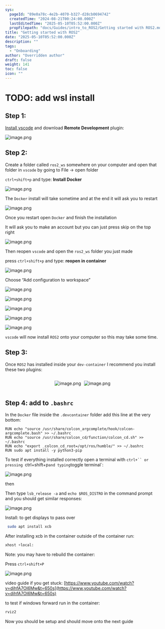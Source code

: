 ```yaml
---
sys:
  pageId: "89e0a78c-4e2b-4070-b327-d28cb0694742"
  createdTime: "2024-08-21T00:24:00.000Z"
  lastEditedTime: "2025-05-10T05:52:00.000Z"
  propFilepath: "docs/Guides/intro_to_ROS2/Getting started with ROS2.md"
title: "Getting started with ROS2"
date: "2025-05-10T05:52:00.000Z"
description: ""
tags:
  - "Onboarding"
author: "Overridden author"
draft: false
weight: 141
toc: false
icon: ""
---
```


# TODO: add wsl install

## Step 1:

[Install vscode](https://code.visualstudio.com/download) and download **Remote Development** plugin:

![image.png](https://prod-files-secure.s3.us-west-2.amazonaws.com/d518164a-d88e-44d1-a4ee-3adb3bd8bce0/efb52993-1881-4a40-b95e-6f020334f022/image.png?X-Amz-Algorithm=AWS4-HMAC-SHA256&X-Amz-Content-Sha256=UNSIGNED-PAYLOAD&X-Amz-Credential=ASIAZI2LB4663PCGN4PJ%2F20250528%2Fus-west-2%2Fs3%2Faws4_request&X-Amz-Date=20250528T041340Z&X-Amz-Expires=3600&X-Amz-Security-Token=IQoJb3JpZ2luX2VjEKT%2F%2F%2F%2F%2F%2F%2F%2F%2F%2FwEaCXVzLXdlc3QtMiJHMEUCIFnJkATT77t7UwLmTvIZC6pAus5At6M0xRmOlvTaj703AiEAnwO%2FdXnzK1xbrILoSG9DkZVZe3tmI7Syw%2FnSCS8%2BK9Eq%2FwMIbRAAGgw2Mzc0MjMxODM4MDUiDFWWlATfRd8Oe9ibQyrcA2%2Fx4S5Cg%2Buq8PNoe23pMxkv%2Fi%2B5sP1O4Ftd1LAI9NW%2BlwzyqDOMxb4cqzr2XWiGR8uHRN9hdLhVNYiisHptkyOhSFhfmRf1sDJuE4%2Fk2H4vyrq86sBivbUCxwlIQAdwOAhspMxEfB0FhVg9DoNkOFMXdE6a9JeWgp3nr8HSRW5oSJPnefoymRt8S4o37dDkdHTI7cOZK7EBj8rvvXt%2FD3RkH5dhXuwiFBEE%2BfKLpeR3vx%2F7CZf3Lq3YX0vcQeiGjMIyiItIH67LKwTzzVcm9LOUlJ7wYII5sk7E%2BkkJEU4ZjrfQzkWigKwaCEcVomeTvvCN0%2BDiQnv30xf8EeVnw6w3p616jryPf45fv5SCFg6A6J96KPCWYMV7atmB7Z2of4wclCT86EFh8skWeGaa%2FL44887SbZ%2B7dcmKTY%2FVE8QjzhwUjaLD9AfGnkFNPeq0WWzdT925z8PpFpnVLKSwF4AAjlAAveZMU6stw5OADbuVEw9eJE2OH390wuGWyfiDMpjSJbWAAq3wh8UbaYNPNX4qWvKrsR5g94mdV602ILbyIr0bE2sjKjiMnDItPGEJFUlr6ZN7cCg87gEtmSdRWfE6jL%2FTrWIEcDhLba13cAXwHd3aIJwmBuEX1nKYMJyY2sEGOqUBBJvxAQMQETkPFFGYJ6WcOhh4DDoiuCLv9ipjDbW9wfJ9r1gjdMYIc6SqQNGrOymVaS4VX%2FQHZYaZATvtbsjCVhFMNA%2BIYpxh6tyfZRocUIf%2BfCUv%2B57xQRlFolOTr91u5DgSgWtdArMNjiVSd4qxZQyfJHFwQIIm5tD1XahLbn7tKhn%2BtPw38djd3HqdD3xgU2R%2F9Htl8hrj2TYApxFtyDwmzliA&X-Amz-Signature=43447a7b99995e1e71d3fd0b924233da995f64137938bcca16b8e3894bf7cfa3&X-Amz-SignedHeaders=host&x-id=GetObject)

## Step 2:

Create a folder called `ros2_ws` somewhere on your computer and open that folder in `vscode` by going to File → open folder 

`ctrl+shift+p` and type: **Install Docker**

![image.png](https://prod-files-secure.s3.us-west-2.amazonaws.com/d518164a-d88e-44d1-a4ee-3adb3bd8bce0/2269dc0e-1cd5-47ff-bceb-c04ad9b2eab0/image.png?X-Amz-Algorithm=AWS4-HMAC-SHA256&X-Amz-Content-Sha256=UNSIGNED-PAYLOAD&X-Amz-Credential=ASIAZI2LB4663PCGN4PJ%2F20250528%2Fus-west-2%2Fs3%2Faws4_request&X-Amz-Date=20250528T041340Z&X-Amz-Expires=3600&X-Amz-Security-Token=IQoJb3JpZ2luX2VjEKT%2F%2F%2F%2F%2F%2F%2F%2F%2F%2FwEaCXVzLXdlc3QtMiJHMEUCIFnJkATT77t7UwLmTvIZC6pAus5At6M0xRmOlvTaj703AiEAnwO%2FdXnzK1xbrILoSG9DkZVZe3tmI7Syw%2FnSCS8%2BK9Eq%2FwMIbRAAGgw2Mzc0MjMxODM4MDUiDFWWlATfRd8Oe9ibQyrcA2%2Fx4S5Cg%2Buq8PNoe23pMxkv%2Fi%2B5sP1O4Ftd1LAI9NW%2BlwzyqDOMxb4cqzr2XWiGR8uHRN9hdLhVNYiisHptkyOhSFhfmRf1sDJuE4%2Fk2H4vyrq86sBivbUCxwlIQAdwOAhspMxEfB0FhVg9DoNkOFMXdE6a9JeWgp3nr8HSRW5oSJPnefoymRt8S4o37dDkdHTI7cOZK7EBj8rvvXt%2FD3RkH5dhXuwiFBEE%2BfKLpeR3vx%2F7CZf3Lq3YX0vcQeiGjMIyiItIH67LKwTzzVcm9LOUlJ7wYII5sk7E%2BkkJEU4ZjrfQzkWigKwaCEcVomeTvvCN0%2BDiQnv30xf8EeVnw6w3p616jryPf45fv5SCFg6A6J96KPCWYMV7atmB7Z2of4wclCT86EFh8skWeGaa%2FL44887SbZ%2B7dcmKTY%2FVE8QjzhwUjaLD9AfGnkFNPeq0WWzdT925z8PpFpnVLKSwF4AAjlAAveZMU6stw5OADbuVEw9eJE2OH390wuGWyfiDMpjSJbWAAq3wh8UbaYNPNX4qWvKrsR5g94mdV602ILbyIr0bE2sjKjiMnDItPGEJFUlr6ZN7cCg87gEtmSdRWfE6jL%2FTrWIEcDhLba13cAXwHd3aIJwmBuEX1nKYMJyY2sEGOqUBBJvxAQMQETkPFFGYJ6WcOhh4DDoiuCLv9ipjDbW9wfJ9r1gjdMYIc6SqQNGrOymVaS4VX%2FQHZYaZATvtbsjCVhFMNA%2BIYpxh6tyfZRocUIf%2BfCUv%2B57xQRlFolOTr91u5DgSgWtdArMNjiVSd4qxZQyfJHFwQIIm5tD1XahLbn7tKhn%2BtPw38djd3HqdD3xgU2R%2F9Htl8hrj2TYApxFtyDwmzliA&X-Amz-Signature=ab3dd624c03726f71b08662fda70a73735d526c7e3f19d5a02a471d4a631c4fb&X-Amz-SignedHeaders=host&x-id=GetObject)

The `Docker` install will take sometime and at the end it will ask you to restart

![image.png](https://prod-files-secure.s3.us-west-2.amazonaws.com/d518164a-d88e-44d1-a4ee-3adb3bd8bce0/ed233f78-be33-4b1f-b89c-9c346c0e961e/image.png?X-Amz-Algorithm=AWS4-HMAC-SHA256&X-Amz-Content-Sha256=UNSIGNED-PAYLOAD&X-Amz-Credential=ASIAZI2LB4663PCGN4PJ%2F20250528%2Fus-west-2%2Fs3%2Faws4_request&X-Amz-Date=20250528T041340Z&X-Amz-Expires=3600&X-Amz-Security-Token=IQoJb3JpZ2luX2VjEKT%2F%2F%2F%2F%2F%2F%2F%2F%2F%2FwEaCXVzLXdlc3QtMiJHMEUCIFnJkATT77t7UwLmTvIZC6pAus5At6M0xRmOlvTaj703AiEAnwO%2FdXnzK1xbrILoSG9DkZVZe3tmI7Syw%2FnSCS8%2BK9Eq%2FwMIbRAAGgw2Mzc0MjMxODM4MDUiDFWWlATfRd8Oe9ibQyrcA2%2Fx4S5Cg%2Buq8PNoe23pMxkv%2Fi%2B5sP1O4Ftd1LAI9NW%2BlwzyqDOMxb4cqzr2XWiGR8uHRN9hdLhVNYiisHptkyOhSFhfmRf1sDJuE4%2Fk2H4vyrq86sBivbUCxwlIQAdwOAhspMxEfB0FhVg9DoNkOFMXdE6a9JeWgp3nr8HSRW5oSJPnefoymRt8S4o37dDkdHTI7cOZK7EBj8rvvXt%2FD3RkH5dhXuwiFBEE%2BfKLpeR3vx%2F7CZf3Lq3YX0vcQeiGjMIyiItIH67LKwTzzVcm9LOUlJ7wYII5sk7E%2BkkJEU4ZjrfQzkWigKwaCEcVomeTvvCN0%2BDiQnv30xf8EeVnw6w3p616jryPf45fv5SCFg6A6J96KPCWYMV7atmB7Z2of4wclCT86EFh8skWeGaa%2FL44887SbZ%2B7dcmKTY%2FVE8QjzhwUjaLD9AfGnkFNPeq0WWzdT925z8PpFpnVLKSwF4AAjlAAveZMU6stw5OADbuVEw9eJE2OH390wuGWyfiDMpjSJbWAAq3wh8UbaYNPNX4qWvKrsR5g94mdV602ILbyIr0bE2sjKjiMnDItPGEJFUlr6ZN7cCg87gEtmSdRWfE6jL%2FTrWIEcDhLba13cAXwHd3aIJwmBuEX1nKYMJyY2sEGOqUBBJvxAQMQETkPFFGYJ6WcOhh4DDoiuCLv9ipjDbW9wfJ9r1gjdMYIc6SqQNGrOymVaS4VX%2FQHZYaZATvtbsjCVhFMNA%2BIYpxh6tyfZRocUIf%2BfCUv%2B57xQRlFolOTr91u5DgSgWtdArMNjiVSd4qxZQyfJHFwQIIm5tD1XahLbn7tKhn%2BtPw38djd3HqdD3xgU2R%2F9Htl8hrj2TYApxFtyDwmzliA&X-Amz-Signature=d806c07ef99464c7c14afed922b74c20c1687a24d6d959cdc586a7bdc5fbbe12&X-Amz-SignedHeaders=host&x-id=GetObject)

Once you restart open `Docker` and finish the installation

It will ask you to make an account but you can just press skip on the top right

![image.png](https://prod-files-secure.s3.us-west-2.amazonaws.com/d518164a-d88e-44d1-a4ee-3adb3bd8bce0/21010ad9-1659-4fd9-9f59-9932a09b2a3d/image.png?X-Amz-Algorithm=AWS4-HMAC-SHA256&X-Amz-Content-Sha256=UNSIGNED-PAYLOAD&X-Amz-Credential=ASIAZI2LB4663PCGN4PJ%2F20250528%2Fus-west-2%2Fs3%2Faws4_request&X-Amz-Date=20250528T041340Z&X-Amz-Expires=3600&X-Amz-Security-Token=IQoJb3JpZ2luX2VjEKT%2F%2F%2F%2F%2F%2F%2F%2F%2F%2FwEaCXVzLXdlc3QtMiJHMEUCIFnJkATT77t7UwLmTvIZC6pAus5At6M0xRmOlvTaj703AiEAnwO%2FdXnzK1xbrILoSG9DkZVZe3tmI7Syw%2FnSCS8%2BK9Eq%2FwMIbRAAGgw2Mzc0MjMxODM4MDUiDFWWlATfRd8Oe9ibQyrcA2%2Fx4S5Cg%2Buq8PNoe23pMxkv%2Fi%2B5sP1O4Ftd1LAI9NW%2BlwzyqDOMxb4cqzr2XWiGR8uHRN9hdLhVNYiisHptkyOhSFhfmRf1sDJuE4%2Fk2H4vyrq86sBivbUCxwlIQAdwOAhspMxEfB0FhVg9DoNkOFMXdE6a9JeWgp3nr8HSRW5oSJPnefoymRt8S4o37dDkdHTI7cOZK7EBj8rvvXt%2FD3RkH5dhXuwiFBEE%2BfKLpeR3vx%2F7CZf3Lq3YX0vcQeiGjMIyiItIH67LKwTzzVcm9LOUlJ7wYII5sk7E%2BkkJEU4ZjrfQzkWigKwaCEcVomeTvvCN0%2BDiQnv30xf8EeVnw6w3p616jryPf45fv5SCFg6A6J96KPCWYMV7atmB7Z2of4wclCT86EFh8skWeGaa%2FL44887SbZ%2B7dcmKTY%2FVE8QjzhwUjaLD9AfGnkFNPeq0WWzdT925z8PpFpnVLKSwF4AAjlAAveZMU6stw5OADbuVEw9eJE2OH390wuGWyfiDMpjSJbWAAq3wh8UbaYNPNX4qWvKrsR5g94mdV602ILbyIr0bE2sjKjiMnDItPGEJFUlr6ZN7cCg87gEtmSdRWfE6jL%2FTrWIEcDhLba13cAXwHd3aIJwmBuEX1nKYMJyY2sEGOqUBBJvxAQMQETkPFFGYJ6WcOhh4DDoiuCLv9ipjDbW9wfJ9r1gjdMYIc6SqQNGrOymVaS4VX%2FQHZYaZATvtbsjCVhFMNA%2BIYpxh6tyfZRocUIf%2BfCUv%2B57xQRlFolOTr91u5DgSgWtdArMNjiVSd4qxZQyfJHFwQIIm5tD1XahLbn7tKhn%2BtPw38djd3HqdD3xgU2R%2F9Htl8hrj2TYApxFtyDwmzliA&X-Amz-Signature=58d5c7b3b3a6a76474038ac6e2f75e1e6a65754540cdf76adc3f9f474e26a069&X-Amz-SignedHeaders=host&x-id=GetObject)

Then reopen `vscode` and open the `ros2_ws` folder you just made

press `ctrl+shift+p` and type: **reopen in container**

![image.png](https://prod-files-secure.s3.us-west-2.amazonaws.com/d518164a-d88e-44d1-a4ee-3adb3bd8bce0/4e93b8c2-41ad-488c-8095-c74205196118/image.png?X-Amz-Algorithm=AWS4-HMAC-SHA256&X-Amz-Content-Sha256=UNSIGNED-PAYLOAD&X-Amz-Credential=ASIAZI2LB4663PCGN4PJ%2F20250528%2Fus-west-2%2Fs3%2Faws4_request&X-Amz-Date=20250528T041340Z&X-Amz-Expires=3600&X-Amz-Security-Token=IQoJb3JpZ2luX2VjEKT%2F%2F%2F%2F%2F%2F%2F%2F%2F%2FwEaCXVzLXdlc3QtMiJHMEUCIFnJkATT77t7UwLmTvIZC6pAus5At6M0xRmOlvTaj703AiEAnwO%2FdXnzK1xbrILoSG9DkZVZe3tmI7Syw%2FnSCS8%2BK9Eq%2FwMIbRAAGgw2Mzc0MjMxODM4MDUiDFWWlATfRd8Oe9ibQyrcA2%2Fx4S5Cg%2Buq8PNoe23pMxkv%2Fi%2B5sP1O4Ftd1LAI9NW%2BlwzyqDOMxb4cqzr2XWiGR8uHRN9hdLhVNYiisHptkyOhSFhfmRf1sDJuE4%2Fk2H4vyrq86sBivbUCxwlIQAdwOAhspMxEfB0FhVg9DoNkOFMXdE6a9JeWgp3nr8HSRW5oSJPnefoymRt8S4o37dDkdHTI7cOZK7EBj8rvvXt%2FD3RkH5dhXuwiFBEE%2BfKLpeR3vx%2F7CZf3Lq3YX0vcQeiGjMIyiItIH67LKwTzzVcm9LOUlJ7wYII5sk7E%2BkkJEU4ZjrfQzkWigKwaCEcVomeTvvCN0%2BDiQnv30xf8EeVnw6w3p616jryPf45fv5SCFg6A6J96KPCWYMV7atmB7Z2of4wclCT86EFh8skWeGaa%2FL44887SbZ%2B7dcmKTY%2FVE8QjzhwUjaLD9AfGnkFNPeq0WWzdT925z8PpFpnVLKSwF4AAjlAAveZMU6stw5OADbuVEw9eJE2OH390wuGWyfiDMpjSJbWAAq3wh8UbaYNPNX4qWvKrsR5g94mdV602ILbyIr0bE2sjKjiMnDItPGEJFUlr6ZN7cCg87gEtmSdRWfE6jL%2FTrWIEcDhLba13cAXwHd3aIJwmBuEX1nKYMJyY2sEGOqUBBJvxAQMQETkPFFGYJ6WcOhh4DDoiuCLv9ipjDbW9wfJ9r1gjdMYIc6SqQNGrOymVaS4VX%2FQHZYaZATvtbsjCVhFMNA%2BIYpxh6tyfZRocUIf%2BfCUv%2B57xQRlFolOTr91u5DgSgWtdArMNjiVSd4qxZQyfJHFwQIIm5tD1XahLbn7tKhn%2BtPw38djd3HqdD3xgU2R%2F9Htl8hrj2TYApxFtyDwmzliA&X-Amz-Signature=1c9ad2b7075079106ccd22038db292407262c5c26bd7e4eeafeaa882cca120c4&X-Amz-SignedHeaders=host&x-id=GetObject)

Choose “Add configuration to workspace”

![image.png](https://prod-files-secure.s3.us-west-2.amazonaws.com/d518164a-d88e-44d1-a4ee-3adb3bd8bce0/9560b282-5060-4989-ba37-97e7b2c22476/image.png?X-Amz-Algorithm=AWS4-HMAC-SHA256&X-Amz-Content-Sha256=UNSIGNED-PAYLOAD&X-Amz-Credential=ASIAZI2LB4663PCGN4PJ%2F20250528%2Fus-west-2%2Fs3%2Faws4_request&X-Amz-Date=20250528T041340Z&X-Amz-Expires=3600&X-Amz-Security-Token=IQoJb3JpZ2luX2VjEKT%2F%2F%2F%2F%2F%2F%2F%2F%2F%2FwEaCXVzLXdlc3QtMiJHMEUCIFnJkATT77t7UwLmTvIZC6pAus5At6M0xRmOlvTaj703AiEAnwO%2FdXnzK1xbrILoSG9DkZVZe3tmI7Syw%2FnSCS8%2BK9Eq%2FwMIbRAAGgw2Mzc0MjMxODM4MDUiDFWWlATfRd8Oe9ibQyrcA2%2Fx4S5Cg%2Buq8PNoe23pMxkv%2Fi%2B5sP1O4Ftd1LAI9NW%2BlwzyqDOMxb4cqzr2XWiGR8uHRN9hdLhVNYiisHptkyOhSFhfmRf1sDJuE4%2Fk2H4vyrq86sBivbUCxwlIQAdwOAhspMxEfB0FhVg9DoNkOFMXdE6a9JeWgp3nr8HSRW5oSJPnefoymRt8S4o37dDkdHTI7cOZK7EBj8rvvXt%2FD3RkH5dhXuwiFBEE%2BfKLpeR3vx%2F7CZf3Lq3YX0vcQeiGjMIyiItIH67LKwTzzVcm9LOUlJ7wYII5sk7E%2BkkJEU4ZjrfQzkWigKwaCEcVomeTvvCN0%2BDiQnv30xf8EeVnw6w3p616jryPf45fv5SCFg6A6J96KPCWYMV7atmB7Z2of4wclCT86EFh8skWeGaa%2FL44887SbZ%2B7dcmKTY%2FVE8QjzhwUjaLD9AfGnkFNPeq0WWzdT925z8PpFpnVLKSwF4AAjlAAveZMU6stw5OADbuVEw9eJE2OH390wuGWyfiDMpjSJbWAAq3wh8UbaYNPNX4qWvKrsR5g94mdV602ILbyIr0bE2sjKjiMnDItPGEJFUlr6ZN7cCg87gEtmSdRWfE6jL%2FTrWIEcDhLba13cAXwHd3aIJwmBuEX1nKYMJyY2sEGOqUBBJvxAQMQETkPFFGYJ6WcOhh4DDoiuCLv9ipjDbW9wfJ9r1gjdMYIc6SqQNGrOymVaS4VX%2FQHZYaZATvtbsjCVhFMNA%2BIYpxh6tyfZRocUIf%2BfCUv%2B57xQRlFolOTr91u5DgSgWtdArMNjiVSd4qxZQyfJHFwQIIm5tD1XahLbn7tKhn%2BtPw38djd3HqdD3xgU2R%2F9Htl8hrj2TYApxFtyDwmzliA&X-Amz-Signature=6b9e661bbde67311e82d05180d19243e79945addc76968d0fdf40b228deeec45&X-Amz-SignedHeaders=host&x-id=GetObject)

![image.png](https://prod-files-secure.s3.us-west-2.amazonaws.com/d518164a-d88e-44d1-a4ee-3adb3bd8bce0/2ee63f81-886b-48e8-a553-dc6e5eac99e4/image.png?X-Amz-Algorithm=AWS4-HMAC-SHA256&X-Amz-Content-Sha256=UNSIGNED-PAYLOAD&X-Amz-Credential=ASIAZI2LB4663PCGN4PJ%2F20250528%2Fus-west-2%2Fs3%2Faws4_request&X-Amz-Date=20250528T041340Z&X-Amz-Expires=3600&X-Amz-Security-Token=IQoJb3JpZ2luX2VjEKT%2F%2F%2F%2F%2F%2F%2F%2F%2F%2FwEaCXVzLXdlc3QtMiJHMEUCIFnJkATT77t7UwLmTvIZC6pAus5At6M0xRmOlvTaj703AiEAnwO%2FdXnzK1xbrILoSG9DkZVZe3tmI7Syw%2FnSCS8%2BK9Eq%2FwMIbRAAGgw2Mzc0MjMxODM4MDUiDFWWlATfRd8Oe9ibQyrcA2%2Fx4S5Cg%2Buq8PNoe23pMxkv%2Fi%2B5sP1O4Ftd1LAI9NW%2BlwzyqDOMxb4cqzr2XWiGR8uHRN9hdLhVNYiisHptkyOhSFhfmRf1sDJuE4%2Fk2H4vyrq86sBivbUCxwlIQAdwOAhspMxEfB0FhVg9DoNkOFMXdE6a9JeWgp3nr8HSRW5oSJPnefoymRt8S4o37dDkdHTI7cOZK7EBj8rvvXt%2FD3RkH5dhXuwiFBEE%2BfKLpeR3vx%2F7CZf3Lq3YX0vcQeiGjMIyiItIH67LKwTzzVcm9LOUlJ7wYII5sk7E%2BkkJEU4ZjrfQzkWigKwaCEcVomeTvvCN0%2BDiQnv30xf8EeVnw6w3p616jryPf45fv5SCFg6A6J96KPCWYMV7atmB7Z2of4wclCT86EFh8skWeGaa%2FL44887SbZ%2B7dcmKTY%2FVE8QjzhwUjaLD9AfGnkFNPeq0WWzdT925z8PpFpnVLKSwF4AAjlAAveZMU6stw5OADbuVEw9eJE2OH390wuGWyfiDMpjSJbWAAq3wh8UbaYNPNX4qWvKrsR5g94mdV602ILbyIr0bE2sjKjiMnDItPGEJFUlr6ZN7cCg87gEtmSdRWfE6jL%2FTrWIEcDhLba13cAXwHd3aIJwmBuEX1nKYMJyY2sEGOqUBBJvxAQMQETkPFFGYJ6WcOhh4DDoiuCLv9ipjDbW9wfJ9r1gjdMYIc6SqQNGrOymVaS4VX%2FQHZYaZATvtbsjCVhFMNA%2BIYpxh6tyfZRocUIf%2BfCUv%2B57xQRlFolOTr91u5DgSgWtdArMNjiVSd4qxZQyfJHFwQIIm5tD1XahLbn7tKhn%2BtPw38djd3HqdD3xgU2R%2F9Htl8hrj2TYApxFtyDwmzliA&X-Amz-Signature=00bca3b8c3d9e258f45dab15486ef23f5a8fe067337792f689203a482df665b0&X-Amz-SignedHeaders=host&x-id=GetObject)

![image.png](https://prod-files-secure.s3.us-west-2.amazonaws.com/d518164a-d88e-44d1-a4ee-3adb3bd8bce0/ae1580b2-b048-407e-aed9-b584224a7a04/image.png?X-Amz-Algorithm=AWS4-HMAC-SHA256&X-Amz-Content-Sha256=UNSIGNED-PAYLOAD&X-Amz-Credential=ASIAZI2LB4663PCGN4PJ%2F20250528%2Fus-west-2%2Fs3%2Faws4_request&X-Amz-Date=20250528T041340Z&X-Amz-Expires=3600&X-Amz-Security-Token=IQoJb3JpZ2luX2VjEKT%2F%2F%2F%2F%2F%2F%2F%2F%2F%2FwEaCXVzLXdlc3QtMiJHMEUCIFnJkATT77t7UwLmTvIZC6pAus5At6M0xRmOlvTaj703AiEAnwO%2FdXnzK1xbrILoSG9DkZVZe3tmI7Syw%2FnSCS8%2BK9Eq%2FwMIbRAAGgw2Mzc0MjMxODM4MDUiDFWWlATfRd8Oe9ibQyrcA2%2Fx4S5Cg%2Buq8PNoe23pMxkv%2Fi%2B5sP1O4Ftd1LAI9NW%2BlwzyqDOMxb4cqzr2XWiGR8uHRN9hdLhVNYiisHptkyOhSFhfmRf1sDJuE4%2Fk2H4vyrq86sBivbUCxwlIQAdwOAhspMxEfB0FhVg9DoNkOFMXdE6a9JeWgp3nr8HSRW5oSJPnefoymRt8S4o37dDkdHTI7cOZK7EBj8rvvXt%2FD3RkH5dhXuwiFBEE%2BfKLpeR3vx%2F7CZf3Lq3YX0vcQeiGjMIyiItIH67LKwTzzVcm9LOUlJ7wYII5sk7E%2BkkJEU4ZjrfQzkWigKwaCEcVomeTvvCN0%2BDiQnv30xf8EeVnw6w3p616jryPf45fv5SCFg6A6J96KPCWYMV7atmB7Z2of4wclCT86EFh8skWeGaa%2FL44887SbZ%2B7dcmKTY%2FVE8QjzhwUjaLD9AfGnkFNPeq0WWzdT925z8PpFpnVLKSwF4AAjlAAveZMU6stw5OADbuVEw9eJE2OH390wuGWyfiDMpjSJbWAAq3wh8UbaYNPNX4qWvKrsR5g94mdV602ILbyIr0bE2sjKjiMnDItPGEJFUlr6ZN7cCg87gEtmSdRWfE6jL%2FTrWIEcDhLba13cAXwHd3aIJwmBuEX1nKYMJyY2sEGOqUBBJvxAQMQETkPFFGYJ6WcOhh4DDoiuCLv9ipjDbW9wfJ9r1gjdMYIc6SqQNGrOymVaS4VX%2FQHZYaZATvtbsjCVhFMNA%2BIYpxh6tyfZRocUIf%2BfCUv%2B57xQRlFolOTr91u5DgSgWtdArMNjiVSd4qxZQyfJHFwQIIm5tD1XahLbn7tKhn%2BtPw38djd3HqdD3xgU2R%2F9Htl8hrj2TYApxFtyDwmzliA&X-Amz-Signature=b12e7813c88f7aa2982ac3aba29a7108a5269bfbc78f6775013af5f23b49350c&X-Amz-SignedHeaders=host&x-id=GetObject)

![image.png](https://prod-files-secure.s3.us-west-2.amazonaws.com/d518164a-d88e-44d1-a4ee-3adb3bd8bce0/53255b28-f75e-430f-b9e3-c0ac8577e42b/image.png?X-Amz-Algorithm=AWS4-HMAC-SHA256&X-Amz-Content-Sha256=UNSIGNED-PAYLOAD&X-Amz-Credential=ASIAZI2LB4663PCGN4PJ%2F20250528%2Fus-west-2%2Fs3%2Faws4_request&X-Amz-Date=20250528T041340Z&X-Amz-Expires=3600&X-Amz-Security-Token=IQoJb3JpZ2luX2VjEKT%2F%2F%2F%2F%2F%2F%2F%2F%2F%2FwEaCXVzLXdlc3QtMiJHMEUCIFnJkATT77t7UwLmTvIZC6pAus5At6M0xRmOlvTaj703AiEAnwO%2FdXnzK1xbrILoSG9DkZVZe3tmI7Syw%2FnSCS8%2BK9Eq%2FwMIbRAAGgw2Mzc0MjMxODM4MDUiDFWWlATfRd8Oe9ibQyrcA2%2Fx4S5Cg%2Buq8PNoe23pMxkv%2Fi%2B5sP1O4Ftd1LAI9NW%2BlwzyqDOMxb4cqzr2XWiGR8uHRN9hdLhVNYiisHptkyOhSFhfmRf1sDJuE4%2Fk2H4vyrq86sBivbUCxwlIQAdwOAhspMxEfB0FhVg9DoNkOFMXdE6a9JeWgp3nr8HSRW5oSJPnefoymRt8S4o37dDkdHTI7cOZK7EBj8rvvXt%2FD3RkH5dhXuwiFBEE%2BfKLpeR3vx%2F7CZf3Lq3YX0vcQeiGjMIyiItIH67LKwTzzVcm9LOUlJ7wYII5sk7E%2BkkJEU4ZjrfQzkWigKwaCEcVomeTvvCN0%2BDiQnv30xf8EeVnw6w3p616jryPf45fv5SCFg6A6J96KPCWYMV7atmB7Z2of4wclCT86EFh8skWeGaa%2FL44887SbZ%2B7dcmKTY%2FVE8QjzhwUjaLD9AfGnkFNPeq0WWzdT925z8PpFpnVLKSwF4AAjlAAveZMU6stw5OADbuVEw9eJE2OH390wuGWyfiDMpjSJbWAAq3wh8UbaYNPNX4qWvKrsR5g94mdV602ILbyIr0bE2sjKjiMnDItPGEJFUlr6ZN7cCg87gEtmSdRWfE6jL%2FTrWIEcDhLba13cAXwHd3aIJwmBuEX1nKYMJyY2sEGOqUBBJvxAQMQETkPFFGYJ6WcOhh4DDoiuCLv9ipjDbW9wfJ9r1gjdMYIc6SqQNGrOymVaS4VX%2FQHZYaZATvtbsjCVhFMNA%2BIYpxh6tyfZRocUIf%2BfCUv%2B57xQRlFolOTr91u5DgSgWtdArMNjiVSd4qxZQyfJHFwQIIm5tD1XahLbn7tKhn%2BtPw38djd3HqdD3xgU2R%2F9Htl8hrj2TYApxFtyDwmzliA&X-Amz-Signature=ce29a99245c99ef90799b66aa8edcf3a05ffee287933b439f28a789c58aaf7f1&X-Amz-SignedHeaders=host&x-id=GetObject)

![image.png](https://prod-files-secure.s3.us-west-2.amazonaws.com/d518164a-d88e-44d1-a4ee-3adb3bd8bce0/7c562767-5af9-4ffb-97d1-327bcdf4ee00/image.png?X-Amz-Algorithm=AWS4-HMAC-SHA256&X-Amz-Content-Sha256=UNSIGNED-PAYLOAD&X-Amz-Credential=ASIAZI2LB4663PCGN4PJ%2F20250528%2Fus-west-2%2Fs3%2Faws4_request&X-Amz-Date=20250528T041340Z&X-Amz-Expires=3600&X-Amz-Security-Token=IQoJb3JpZ2luX2VjEKT%2F%2F%2F%2F%2F%2F%2F%2F%2F%2FwEaCXVzLXdlc3QtMiJHMEUCIFnJkATT77t7UwLmTvIZC6pAus5At6M0xRmOlvTaj703AiEAnwO%2FdXnzK1xbrILoSG9DkZVZe3tmI7Syw%2FnSCS8%2BK9Eq%2FwMIbRAAGgw2Mzc0MjMxODM4MDUiDFWWlATfRd8Oe9ibQyrcA2%2Fx4S5Cg%2Buq8PNoe23pMxkv%2Fi%2B5sP1O4Ftd1LAI9NW%2BlwzyqDOMxb4cqzr2XWiGR8uHRN9hdLhVNYiisHptkyOhSFhfmRf1sDJuE4%2Fk2H4vyrq86sBivbUCxwlIQAdwOAhspMxEfB0FhVg9DoNkOFMXdE6a9JeWgp3nr8HSRW5oSJPnefoymRt8S4o37dDkdHTI7cOZK7EBj8rvvXt%2FD3RkH5dhXuwiFBEE%2BfKLpeR3vx%2F7CZf3Lq3YX0vcQeiGjMIyiItIH67LKwTzzVcm9LOUlJ7wYII5sk7E%2BkkJEU4ZjrfQzkWigKwaCEcVomeTvvCN0%2BDiQnv30xf8EeVnw6w3p616jryPf45fv5SCFg6A6J96KPCWYMV7atmB7Z2of4wclCT86EFh8skWeGaa%2FL44887SbZ%2B7dcmKTY%2FVE8QjzhwUjaLD9AfGnkFNPeq0WWzdT925z8PpFpnVLKSwF4AAjlAAveZMU6stw5OADbuVEw9eJE2OH390wuGWyfiDMpjSJbWAAq3wh8UbaYNPNX4qWvKrsR5g94mdV602ILbyIr0bE2sjKjiMnDItPGEJFUlr6ZN7cCg87gEtmSdRWfE6jL%2FTrWIEcDhLba13cAXwHd3aIJwmBuEX1nKYMJyY2sEGOqUBBJvxAQMQETkPFFGYJ6WcOhh4DDoiuCLv9ipjDbW9wfJ9r1gjdMYIc6SqQNGrOymVaS4VX%2FQHZYaZATvtbsjCVhFMNA%2BIYpxh6tyfZRocUIf%2BfCUv%2B57xQRlFolOTr91u5DgSgWtdArMNjiVSd4qxZQyfJHFwQIIm5tD1XahLbn7tKhn%2BtPw38djd3HqdD3xgU2R%2F9Htl8hrj2TYApxFtyDwmzliA&X-Amz-Signature=9d966ac92269ed425f1801d652bbf67c58e4cc41a4cb69c9bd5944856d8c4234&X-Amz-SignedHeaders=host&x-id=GetObject)

`vscode` will now install `ROS2` onto your computer so this may take some time.

## Step 3:

Once `ROS2` has installed inside your `dev-container` I recommend you install these two plugins:

<div style="display: flex;flex-direction: row; column-gap:10px; max-width: 630px;justify-content: center;">
<div>

![image.png](https://prod-files-secure.s3.us-west-2.amazonaws.com/d518164a-d88e-44d1-a4ee-3adb3bd8bce0/3fc3d550-5a54-4ba1-ba6b-faa01cdb7369/image.png?X-Amz-Algorithm=AWS4-HMAC-SHA256&X-Amz-Content-Sha256=UNSIGNED-PAYLOAD&X-Amz-Credential=ASIAZI2LB466Z5T6PVLM%2F20250528%2Fus-west-2%2Fs3%2Faws4_request&X-Amz-Date=20250528T041343Z&X-Amz-Expires=3600&X-Amz-Security-Token=IQoJb3JpZ2luX2VjEKT%2F%2F%2F%2F%2F%2F%2F%2F%2F%2FwEaCXVzLXdlc3QtMiJHMEUCIQCfRIuu6jm4KWoqpSTYRL4jYRD%2FocKkDT7rCr%2B%2FJ33LXAIgVrInuJ61rN8iGxPVbBQ3rqWPkRVDXMkYqbMXAAkJkiMq%2FwMIbRAAGgw2Mzc0MjMxODM4MDUiDE7Yo0apwDN3564aSircA4IREeDpq9t2eYDqzUsA9k38EA4OcX9wTaIzWIof9iLH39bRZSoQVa6zNrNJOFHlsRLjgFbvE3t0R5PvIKKKyyQhh6ZAhvBLRvSEczlycNppAFqpfp5N08ZJrSN9yL6BUEe4nXmYGIGF7tX%2BNKkznze3h6p0s798v6SEE7zkv0H%2FFPXI2m%2B%2ByLXbFk5QZ%2BGReCu4Ffedgem%2BeqO2Mil9yN8XZvKGlGcFMNwgPOUpAbRxWtuUR0a%2FLjmel1T%2BFmlyiv%2BJc9tDGumqHm22wCTm05RI5CLqSQraxNqiAR65o70u3vHCFI0ukRi7Mv1R2wmLmeC19GvKtqOOlCUdS0ZPag6QROOLvf367ewIoOtMWV4lVSc%2FIKilWQPubMw%2B%2BJpKHPZ%2FxllGNyzd8iDCiTzVKrUTNEPgHlD60L4BuUJEAthuNx158a%2BufFoo1Tk4raJlzwTMnTq5X08TT3Gd%2BWqX1b2BM%2BA1o1roLOzjNqEwF7zl0bnld%2FpWj9GbbozTmqSRQ%2Fjk5CKwRo%2FDA%2FlI8Ru5FZpYKVko7VAKrfiK4yhkunDwztAC62xm%2Fmq5fMLUSRYRqDxwbs945jNy8K1y4JXVJbOL4v2YG53j%2FD45tR2Fm3%2B8yhGymcxmS2deGEcYMP2X2sEGOqUBO4OrQ82FJ%2BKQss5lXef9QDxP4nYhYevMNGzlzne%2BxqYhKqf9loOHixE1JeEnjo86%2Bk6sPzciGFgaKeU60demNEF6qYBAPOsltO%2FYH3rS75LI8roBaBuTNDVwU9kU%2FRY%2FjMOKZiHHK6IX3Dy9StBbUJaKPzM9YllyDkMDYv%2BW6FrOaeh203bCst%2FqKUOKbwm%2BcOZMis4Tzlh%2FIEg6QPvcMnbhl8UC&X-Amz-Signature=4d39e75e3d26e41b86167ee12676055da54aae8f12bcd7c5fea57c5860760dd8&X-Amz-SignedHeaders=host&x-id=GetObject)

</div>
<div>

![image.png](https://prod-files-secure.s3.us-west-2.amazonaws.com/d518164a-d88e-44d1-a4ee-3adb3bd8bce0/d994cc66-13c2-4093-a5a3-f84cf4601a82/image.png?X-Amz-Algorithm=AWS4-HMAC-SHA256&X-Amz-Content-Sha256=UNSIGNED-PAYLOAD&X-Amz-Credential=ASIAZI2LB466Y2D22PBX%2F20250528%2Fus-west-2%2Fs3%2Faws4_request&X-Amz-Date=20250528T041343Z&X-Amz-Expires=3600&X-Amz-Security-Token=IQoJb3JpZ2luX2VjEKT%2F%2F%2F%2F%2F%2F%2F%2F%2F%2FwEaCXVzLXdlc3QtMiJGMEQCIAPDre3k4kabRnhbPua8t67gzp3I0HLYsXKZgfQnyMkpAiBoUwd4pAMWl%2FSQWljp5hyd3ksqkBvbQU%2BVRvmB6CfBiCr%2FAwhtEAAaDDYzNzQyMzE4MzgwNSIM3MV5NskSq70b1OxzKtwDYpMVi31Oc9hMPfjLOyE1B%2FSY3juuKNftIALTE6wN6Vix41Eu41RYMOgjLMIQpy3WDQ1Zds1kSQa8E2jqngUxU1lwKWiw5FgTpdGu9ivvOgJ2F0mJguCch4256L8BJar7Seo%2FrLsrb4T7hAiFAUGoVrLBVvFp4b4E6PKrx0NjeSk6az4%2BNEvCAK3y30c9Lg3GJEYP%2BnvIVxuU9C4FOy5tDqqR%2FM45lrlIxKSCYCtKPocYj5jNLrXGGBGurpcwotKDGCeHi%2B%2B%2BK32yyTmaSlyT1%2FnNlDC4QbWoP0A7ohhZhRcMkeDwgERChr8n4ek1vrt4DPvL92r3NLNI9%2FU2o7Skc%2BaBE%2BUcGP4J2NARtsbpPYDUEYwBjuoLrrEzlQzkh4VZKGnsiHZZj2lbvg%2FHPOELQlSUDxxHYcASxnoHd5Qn13th3lyD3uFbLnajLtMQBmjF3PNnVgYVoIhYIdb%2Bxw%2Fmm8IkaiBayJo1uyS0h4vio6eTHLDsiRY1MS3Wj4WP30HrKMvqY85b4iuizrzAv72cirqidtSuj1qOlM0dt6RZ%2BCQWj12e9aOt5Sn6maIjCM9%2FbnAwPdUGDonRoYkbCBnk9GuDWXjYa2oCH%2BokxcvL21DkCeDecVes7%2BkURUcwmpjawQY6pgHqmLHm3uc1aTaTmVlGPo2eDXKDRgEyYIAdIzzKoX7YWq8mtMWHuvI%2B05sLapEVRoJSYvdkzW4ngJjDNhLXCJjvBV8exuNCxNh0aOZmhtSeQHAvrtNzrSxpXtQRBxKQXb8ZyzJwBsbQqn%2Bs%2FzJFJb5Jf7dohHJgPCuf%2Bvq5J%2BoCWa4xcAOJVkK8OKNp0J7TlCQnH%2BrTX7cOTyXDEkFkUo%2BWNMS9Nal0&X-Amz-Signature=b493b4951212b1d313519724e7414f7fd633503dac2f593b8e877096c7094982&X-Amz-SignedHeaders=host&x-id=GetObject)

</div>
</div>

## Step 4: add to `.bashrc`

In the `Docker` file inside the `.devcontainer` folder add this line at the very bottom: 

```docker
RUN echo "source /usr/share/colcon_argcomplete/hook/colcon-argcomplete.bash" >> ~/.bashrc
RUN echo "source /usr/share/colcon_cd/function/colcon_cd.sh" >> ~/.bashrc
RUN echo "export _colcon_cd_root=/opt/ros/humble/" >> ~/.bashrc
RUN sudo apt install -y python3-pip 
```

To test if everything installed correctly open a terminal with `ctrl+`` or pressing `ctrl+shift+p` and typing `toggle terminal`:

![image.png](https://prod-files-secure.s3.us-west-2.amazonaws.com/d518164a-d88e-44d1-a4ee-3adb3bd8bce0/6a4943d8-b04e-4c02-9a58-775f3384d1a5/image.png?X-Amz-Algorithm=AWS4-HMAC-SHA256&X-Amz-Content-Sha256=UNSIGNED-PAYLOAD&X-Amz-Credential=ASIAZI2LB4663PCGN4PJ%2F20250528%2Fus-west-2%2Fs3%2Faws4_request&X-Amz-Date=20250528T041340Z&X-Amz-Expires=3600&X-Amz-Security-Token=IQoJb3JpZ2luX2VjEKT%2F%2F%2F%2F%2F%2F%2F%2F%2F%2FwEaCXVzLXdlc3QtMiJHMEUCIFnJkATT77t7UwLmTvIZC6pAus5At6M0xRmOlvTaj703AiEAnwO%2FdXnzK1xbrILoSG9DkZVZe3tmI7Syw%2FnSCS8%2BK9Eq%2FwMIbRAAGgw2Mzc0MjMxODM4MDUiDFWWlATfRd8Oe9ibQyrcA2%2Fx4S5Cg%2Buq8PNoe23pMxkv%2Fi%2B5sP1O4Ftd1LAI9NW%2BlwzyqDOMxb4cqzr2XWiGR8uHRN9hdLhVNYiisHptkyOhSFhfmRf1sDJuE4%2Fk2H4vyrq86sBivbUCxwlIQAdwOAhspMxEfB0FhVg9DoNkOFMXdE6a9JeWgp3nr8HSRW5oSJPnefoymRt8S4o37dDkdHTI7cOZK7EBj8rvvXt%2FD3RkH5dhXuwiFBEE%2BfKLpeR3vx%2F7CZf3Lq3YX0vcQeiGjMIyiItIH67LKwTzzVcm9LOUlJ7wYII5sk7E%2BkkJEU4ZjrfQzkWigKwaCEcVomeTvvCN0%2BDiQnv30xf8EeVnw6w3p616jryPf45fv5SCFg6A6J96KPCWYMV7atmB7Z2of4wclCT86EFh8skWeGaa%2FL44887SbZ%2B7dcmKTY%2FVE8QjzhwUjaLD9AfGnkFNPeq0WWzdT925z8PpFpnVLKSwF4AAjlAAveZMU6stw5OADbuVEw9eJE2OH390wuGWyfiDMpjSJbWAAq3wh8UbaYNPNX4qWvKrsR5g94mdV602ILbyIr0bE2sjKjiMnDItPGEJFUlr6ZN7cCg87gEtmSdRWfE6jL%2FTrWIEcDhLba13cAXwHd3aIJwmBuEX1nKYMJyY2sEGOqUBBJvxAQMQETkPFFGYJ6WcOhh4DDoiuCLv9ipjDbW9wfJ9r1gjdMYIc6SqQNGrOymVaS4VX%2FQHZYaZATvtbsjCVhFMNA%2BIYpxh6tyfZRocUIf%2BfCUv%2B57xQRlFolOTr91u5DgSgWtdArMNjiVSd4qxZQyfJHFwQIIm5tD1XahLbn7tKhn%2BtPw38djd3HqdD3xgU2R%2F9Htl8hrj2TYApxFtyDwmzliA&X-Amz-Signature=c0ec36eb21fc0e3b45cf778f6304ffb7fe70fe69718c24ca0976f7cb8ec8ecb7&X-Amz-SignedHeaders=host&x-id=GetObject)

then 

Then type `lsb_release -a` and `echo $ROS_DISTRO` in the command prompt and you should get similar responses:

![image.png](https://prod-files-secure.s3.us-west-2.amazonaws.com/d518164a-d88e-44d1-a4ee-3adb3bd8bce0/3e635dec-a805-4e85-8b9e-d000e5b71a4e/image.png?X-Amz-Algorithm=AWS4-HMAC-SHA256&X-Amz-Content-Sha256=UNSIGNED-PAYLOAD&X-Amz-Credential=ASIAZI2LB4663PCGN4PJ%2F20250528%2Fus-west-2%2Fs3%2Faws4_request&X-Amz-Date=20250528T041340Z&X-Amz-Expires=3600&X-Amz-Security-Token=IQoJb3JpZ2luX2VjEKT%2F%2F%2F%2F%2F%2F%2F%2F%2F%2FwEaCXVzLXdlc3QtMiJHMEUCIFnJkATT77t7UwLmTvIZC6pAus5At6M0xRmOlvTaj703AiEAnwO%2FdXnzK1xbrILoSG9DkZVZe3tmI7Syw%2FnSCS8%2BK9Eq%2FwMIbRAAGgw2Mzc0MjMxODM4MDUiDFWWlATfRd8Oe9ibQyrcA2%2Fx4S5Cg%2Buq8PNoe23pMxkv%2Fi%2B5sP1O4Ftd1LAI9NW%2BlwzyqDOMxb4cqzr2XWiGR8uHRN9hdLhVNYiisHptkyOhSFhfmRf1sDJuE4%2Fk2H4vyrq86sBivbUCxwlIQAdwOAhspMxEfB0FhVg9DoNkOFMXdE6a9JeWgp3nr8HSRW5oSJPnefoymRt8S4o37dDkdHTI7cOZK7EBj8rvvXt%2FD3RkH5dhXuwiFBEE%2BfKLpeR3vx%2F7CZf3Lq3YX0vcQeiGjMIyiItIH67LKwTzzVcm9LOUlJ7wYII5sk7E%2BkkJEU4ZjrfQzkWigKwaCEcVomeTvvCN0%2BDiQnv30xf8EeVnw6w3p616jryPf45fv5SCFg6A6J96KPCWYMV7atmB7Z2of4wclCT86EFh8skWeGaa%2FL44887SbZ%2B7dcmKTY%2FVE8QjzhwUjaLD9AfGnkFNPeq0WWzdT925z8PpFpnVLKSwF4AAjlAAveZMU6stw5OADbuVEw9eJE2OH390wuGWyfiDMpjSJbWAAq3wh8UbaYNPNX4qWvKrsR5g94mdV602ILbyIr0bE2sjKjiMnDItPGEJFUlr6ZN7cCg87gEtmSdRWfE6jL%2FTrWIEcDhLba13cAXwHd3aIJwmBuEX1nKYMJyY2sEGOqUBBJvxAQMQETkPFFGYJ6WcOhh4DDoiuCLv9ipjDbW9wfJ9r1gjdMYIc6SqQNGrOymVaS4VX%2FQHZYaZATvtbsjCVhFMNA%2BIYpxh6tyfZRocUIf%2BfCUv%2B57xQRlFolOTr91u5DgSgWtdArMNjiVSd4qxZQyfJHFwQIIm5tD1XahLbn7tKhn%2BtPw38djd3HqdD3xgU2R%2F9Htl8hrj2TYApxFtyDwmzliA&X-Amz-Signature=6485e86efa36b83549be2b95b10c73319fbc490a6c6669c8353cf51ebe797d21&X-Amz-SignedHeaders=host&x-id=GetObject)

Install:  to get displays to pass over

```bash
 sudo apt install xcb
```

After installing xcb in the container outside of the container run:

```python
xhost +local:
```

Note: you may have to rebuild the container:

Press `ctrl+shift+P`

![image.png](https://prod-files-secure.s3.us-west-2.amazonaws.com/d518164a-d88e-44d1-a4ee-3adb3bd8bce0/6c2be660-2618-4c38-9c26-53554f7a0b7b/image.png?X-Amz-Algorithm=AWS4-HMAC-SHA256&X-Amz-Content-Sha256=UNSIGNED-PAYLOAD&X-Amz-Credential=ASIAZI2LB4663PCGN4PJ%2F20250528%2Fus-west-2%2Fs3%2Faws4_request&X-Amz-Date=20250528T041340Z&X-Amz-Expires=3600&X-Amz-Security-Token=IQoJb3JpZ2luX2VjEKT%2F%2F%2F%2F%2F%2F%2F%2F%2F%2FwEaCXVzLXdlc3QtMiJHMEUCIFnJkATT77t7UwLmTvIZC6pAus5At6M0xRmOlvTaj703AiEAnwO%2FdXnzK1xbrILoSG9DkZVZe3tmI7Syw%2FnSCS8%2BK9Eq%2FwMIbRAAGgw2Mzc0MjMxODM4MDUiDFWWlATfRd8Oe9ibQyrcA2%2Fx4S5Cg%2Buq8PNoe23pMxkv%2Fi%2B5sP1O4Ftd1LAI9NW%2BlwzyqDOMxb4cqzr2XWiGR8uHRN9hdLhVNYiisHptkyOhSFhfmRf1sDJuE4%2Fk2H4vyrq86sBivbUCxwlIQAdwOAhspMxEfB0FhVg9DoNkOFMXdE6a9JeWgp3nr8HSRW5oSJPnefoymRt8S4o37dDkdHTI7cOZK7EBj8rvvXt%2FD3RkH5dhXuwiFBEE%2BfKLpeR3vx%2F7CZf3Lq3YX0vcQeiGjMIyiItIH67LKwTzzVcm9LOUlJ7wYII5sk7E%2BkkJEU4ZjrfQzkWigKwaCEcVomeTvvCN0%2BDiQnv30xf8EeVnw6w3p616jryPf45fv5SCFg6A6J96KPCWYMV7atmB7Z2of4wclCT86EFh8skWeGaa%2FL44887SbZ%2B7dcmKTY%2FVE8QjzhwUjaLD9AfGnkFNPeq0WWzdT925z8PpFpnVLKSwF4AAjlAAveZMU6stw5OADbuVEw9eJE2OH390wuGWyfiDMpjSJbWAAq3wh8UbaYNPNX4qWvKrsR5g94mdV602ILbyIr0bE2sjKjiMnDItPGEJFUlr6ZN7cCg87gEtmSdRWfE6jL%2FTrWIEcDhLba13cAXwHd3aIJwmBuEX1nKYMJyY2sEGOqUBBJvxAQMQETkPFFGYJ6WcOhh4DDoiuCLv9ipjDbW9wfJ9r1gjdMYIc6SqQNGrOymVaS4VX%2FQHZYaZATvtbsjCVhFMNA%2BIYpxh6tyfZRocUIf%2BfCUv%2B57xQRlFolOTr91u5DgSgWtdArMNjiVSd4qxZQyfJHFwQIIm5tD1XahLbn7tKhn%2BtPw38djd3HqdD3xgU2R%2F9Htl8hrj2TYApxFtyDwmzliA&X-Amz-Signature=9c926d39cbdb8ec919a24c7c029022e614005286369f09532f15f02f8b329ebf&X-Amz-SignedHeaders=host&x-id=GetObject)

video guide if you get stuck: [https://www.youtube.com/watch?v=dihfA7Ol6Mw&t=650s](https://www.youtube.com/watch?v=dihfA7Ol6Mw&t=650s)

to test if windows forward run in the container:

```bash
rviz2
```

Now you should be setup and should move onto the next guide 
